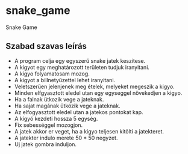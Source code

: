 # snake_game
Snake Game

## Szabad szavas leírás
* A program celja egy egyszerű snake jatek keszitese.
* A kigyot egy meghatározott területen tudjuk iranyitani.
* A kigyo folyamatosam mozog.
* A kigyot a billnetyűzettel lehet iranyitani.
* Veletszerűen jelenjenek meg ételek, melyeket megeszik a kigyo.
* Minden elfgyasztott eledel utan egy egyseggel növekedjen  a kigyo.
* Ha a falnak ütkozik vege a jateknak.
* Ha sajat magának ütközik vege a jateknak.
* Az elfogyasztott eledel utan a jatekos pontokat kap.
* A kígyó kezdeti hossza 5 egység.
* Fix sebességgel mozogjon.
* A jatek akkor er veget, ha a kigyo teljesen kitölti a jatekteret.
* A jatekter indulo merete 50 * 50 negyzet.
* Uj jatek gombra induljon.
